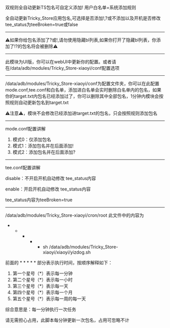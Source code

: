 双规则全自动更新TS包名可自定义添加! 用户白名单+系统添加规则

全自动更新Tricky_Store应用包名,可选择是否添加!,?或不添加以及开机是否修改tee_status为teeBroken=true或false
********************************************
⚠️如果你给包名添加了?或!,请勿使用隐藏bl列表,如果你打开了隐藏bl列表，你添加了!?的包名将会被删除⚠️
********************************************
此模块为UI版，你可以在webUI中更新你的配置。或者请在/data/adb/modules/Tricky_Store-xiaoyi/conf配置选项
********************************************
/data/adb/modules/Tricky_Store-xiaoyi/conf为配置文件夹，你可以在此配置mode.conf,tee.conf和白名单，添加进白名单会实时删除白名单内的包名，如果你的target.txt内包名已经添加过了，你可以删除其中全部包名，1分钟内模块会按照规则自动更新包名到target.txt

⚠️注意⚠️，模块不会修改已经添加进target.txt的包名，只会按照规则添加包名
********************************************
mode.conf配置讲解

1. 模式0：仅添加包名
2. 模式1：添加包名并在后面添加!
3. 模式2：添加包名并在后面添加?
********************************************
tee.conf配置讲解

disable：不开启开机自动修改 tee_status内容

enable：开启开机自动修改 tee_status内容

tee_status内容为teeBroken=true

********************************************
/data/adb/modules/Tricky_Store-xiaoyi/cron/root
此文件中的内容为
* * * * * sh /data/adb/modules/Tricky_Store-xiaoyi/xiaoyi/yizdog.sh

前面的 * * * * * 部分表示执行时间，按顺序解释如下：

1. 第一个星号（*）表示每一分钟
2. 第二个星号（*）表示每一小时
3. 第三个星号（*）表示每一天
4. 第四个星号（*）表示每一个月
5. 第五个星号（*）表示每一周的每一天

综合意思是：每一分钟执行一次任务

请无需担心占用，此脚本每分钟更新一次包名，占用可忽略不计
